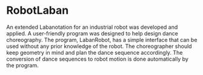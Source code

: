 # RobotLaban
An extended Labanotation for an industrial robot was developed and applied. A user-friendly program was designed to help design dance choreography. The program, LabanRobot, has a simple interface that can be used without any prior knowledge of the robot. The choreographer should keep geometry in mind and plan the dance sequence accordingly. The conversion of dance sequences to robot motion is done automatically by the program.
